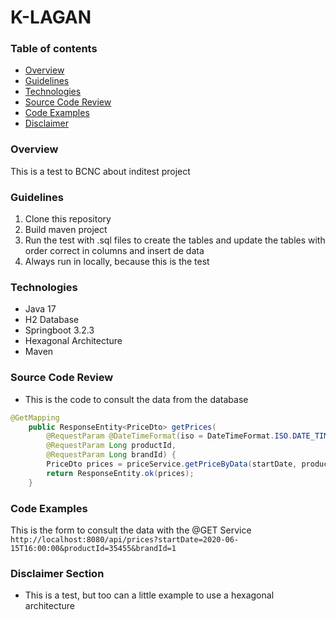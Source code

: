 # K-LAGAN

### Table of contents

* [Overview](#overview)
* [Guidelines](#guidelines)
* [Technologies](#technologies)
* [Source Code Review](#source-code-review)
* [Code Examples](#code-examples)
* [Disclaimer](#disclaimer-section)

### Overview
This is a test to BCNC about inditest project

### Guidelines
1. Clone this repository
2. Build maven project
3. Run the test with .sql files to create the tables and update the tables with order correct in columns and insert de data
4. Always run in locally, because this is the test

### Technologies
* Java 17
* H2 Database
* Springboot 3.2.3
* Hexagonal Architecture
* Maven

### Source Code Review
* This is the code to consult the data from the database

```java
@GetMapping
    public ResponseEntity<PriceDto> getPrices(
        @RequestParam @DateTimeFormat(iso = DateTimeFormat.ISO.DATE_TIME) LocalDateTime startDate,
        @RequestParam Long productId,
        @RequestParam Long brandId) {
        PriceDto prices = priceService.getPriceByData(startDate, productId, brandId);
        return ResponseEntity.ok(prices);
    }
```
### Code Examples

This is the form to consult the data with the @GET Service `http://localhost:8080/api/prices?startDate=2020-06-15T16:00:00&productId=35455&brandId=1`

### Disclaimer Section

* This is a test, but too can a little example to use a hexagonal architecture